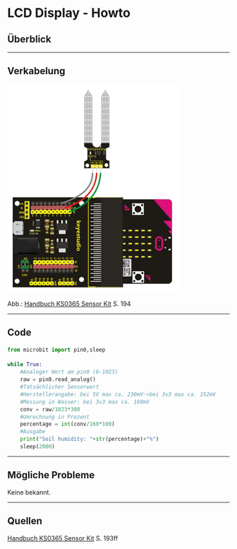 # LCD Display - Howto

## Überblick

<!--- kurze Einführung -->

---

## Verkabelung 

<!--- Bild und Quellenangabe der Verkablung -->

![](img/wired/soil-humidity-sensor.png)

Abb.: [Handbuch KS0365 Sensor Kit](../material/keystudio/KS0361(KS0365)%20Microbit%20V2.0%20Sensor%20Learning%20Kit.pdf) S. 194

---

## Code

<!--- code Beispiel: kann später von Github copy & pasted werden  -->

```python
from microbit import pin0,sleep

while True:
    #Analoger Wert am pin0 (0-1023)
    raw = pin0.read_analog()
    #Tatsächlicher Sensorwert
    #Herstellerangabe: bei 5V max ca. 230mV->bei 3v3 max ca. 152mV
    #Messung in Wasser: bei 3v3 max ca. 160mV
    conv = raw/1023*300
    #Umrechnung in Prozent
    percentage = int(conv/160*100)
    #Ausgabe
    print("Soil humidity: "+str(percentage)+"%")
    sleep(2000)
```

---

## Mögliche Probleme

<!--- Wenn Probleme bekannt sind bitte hier aufführen -->

Keine bekannt.

---

## Quellen 

<!--- Bitte alle Quellen angeben -->

[Handbuch KS0365 Sensor Kit](../material/keystudio/KS0361(KS0365)%20Microbit%20V2.0%20Sensor%20Learning%20Kit.pdf) S. 193ff

